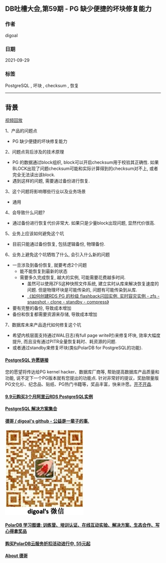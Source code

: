## DB吐槽大会,第59期 - PG 缺少便捷的坏块修复能力    
  
### 作者  
digoal  
  
### 日期  
2021-09-29  
  
### 标签  
PostgreSQL , 坏块 , checksum , 恢复    
  
----  
  
## 背景  
[视频回放](https://www.bilibili.com/video/BV1f44y1K73A/)  
  
1、产品的问题点  
- PG 缺少便捷的坏块修复能力    
  
2、问题点背后涉及的技术原理  
- PG 的数据通过block组织, block可以开启checksum用于校验其正确性. 如果BLOCK出现了问题checksum可能和实际计算得到的checksum对不上, 或者完全无法读出该block.  
- 遇到这样的问题, 需要通过备份进行恢复.   
  
3、这个问题将影响哪些行业以及业务场景  
- 通用  
  
4、会导致什么问题?  
- 通过备份进行恢复代价非常大. 如果只是少量block出现问题, 显然代价很高.    
  
5、业务上应该如何避免这个坑  
- 目前只能通过备份恢复, 包括逻辑备份, 物理备份.  
  
6、业务上避免这个坑牺牲了什么, 会引入什么新的问题  
- 一旦涉及到备份恢复, 就要考虑2个问题  
    - 能不能恢复到最新的状态  
    - 需要多久完成恢复, 越大的实例, 可能需要花费越多时间.   
        - 虽然可以使用ZFS这种快照文件系统, 建立实时从库来解决恢复速度的问题. 但是物理坏块是可能传染的, 问题有可能传染到从库.   
        - [《如何创建RDS PG 的秒级 flashback闪回实例, 实时容灾实例 - zfs - snapshot - clone - standby - compress》](../202003/20200321_02.md)  
- 要有完整的备份, 导致成本增加  
- 备份和恢复都需要资源来存储, 导致成本增加  
  
7、数据库未来产品迭代如何修复这个坑  
- 希望内核层面支持通过WAL日志(有full page write时)来修复坏块, 效率大幅度提升, 而且没有通过PITR全量恢复耗时、耗资源的问题.  
- 或者通过standby来修复坏块(类似PolarDB for PostgreSQL的功能).    
    
  
#### [PostgreSQL 许愿链接](https://github.com/digoal/blog/issues/76 "269ac3d1c492e938c0191101c7238216")
您的愿望将传达给PG kernel hacker、数据库厂商等, 帮助提高数据库产品质量和功能, 说不定下一个PG版本就有您提出的功能点. 针对非常好的提议，奖励限量版PG文化衫、纪念品、贴纸、PG热门书籍等，奖品丰富，快来许愿。[开不开森](https://github.com/digoal/blog/issues/76 "269ac3d1c492e938c0191101c7238216").  
  
  
#### [9.9元购买3个月阿里云RDS PostgreSQL实例](https://www.aliyun.com/database/postgresqlactivity "57258f76c37864c6e6d23383d05714ea")
  
  
#### [PostgreSQL 解决方案集合](https://yq.aliyun.com/topic/118 "40cff096e9ed7122c512b35d8561d9c8")
  
  
#### [德哥 / digoal's github - 公益是一辈子的事.](https://github.com/digoal/blog/blob/master/README.md "22709685feb7cab07d30f30387f0a9ae")
  
  
![digoal's wechat](../pic/digoal_weixin.jpg "f7ad92eeba24523fd47a6e1a0e691b59")
  
  
#### [PolarDB 学习图谱: 训练营、培训认证、在线互动实验、解决方案、生态合作、写心得拿奖品](https://www.aliyun.com/database/openpolardb/activity "8642f60e04ed0c814bf9cb9677976bd4")
  
  
#### [购买PolarDB云服务折扣活动进行中, 55元起](https://www.aliyun.com/activity/new/polardb-yunparter?userCode=bsb3t4al "e0495c413bedacabb75ff1e880be465a")
  
  
#### [About 德哥](https://github.com/digoal/blog/blob/master/me/readme.md "a37735981e7704886ffd590565582dd0")
  
